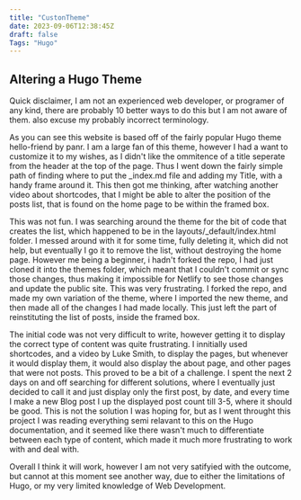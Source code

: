 ```yaml
---
title: "CustonTheme"
date: 2023-09-06T12:38:45Z
draft: false
Tags: "Hugo"
---
```

## Altering a Hugo Theme

Quick disclaimer, I am not an experienced web developer, or programer of any 
kind, there are probably 10 better ways to do this but I am not aware of them.
also excuse my probably incorrect terminology.

As you can see this website is based off of the fairly popular Hugo theme 
hello-friend by panr. I am a large fan of this theme, however I had a want to 
customize it to my wishes, as I didn't like the ommitence of a title seperate
from the header at the top of the page. Thus I went down the fairly simple path
of finding where to put the _index.md file and adding my Title, with a handy
frame around it. This then got me thinking, after watching another video about
shortcodes, that I might be able to alter the position of the posts list, that
is found on the home page to be within the framed box. 

This was not fun. I was searching around the theme for the bit of code that 
creates the list, which happened to be in the layouts/_default/index.html 
folder. I messed around with it for some time, fully deleting it, which did not
help, but eventually I go it to remove the list, without destroying the home 
page. However me being a beginner, i hadn't forked the repo, I had just
cloned it into the themes folder, which meant that I couldn't commit or sync
those changes, thus making it impossible for Netlify to see those changes and
update the public site. This was very frustrating. I forked the repo, and made 
my own variation of the theme, where I imported the new theme, and then made
all of the changes I had made locally. This just left the part of reinstituting 
the list of posts, inside the framed box. 

The initial code was not very difficult to write, however getting it to display
the correct type of content was quite frustrating. I innitially used shortcodes, 
and a video by Luke Smith, to display the pages, but whenever it would display
them, it would also display the about page, and other pages that were not 
posts. This proved to be a bit of a challenge. I spent the next 2 days on and 
off searching for different solutions, where I eventually just decided to call
it and just display only the first post, by date, and every time I make a new
Blog post I up the displayed post count till 3-5, where it should be good. This
is not the solution I was hoping for, but as I went throught this project I was
reading everything semi relavant to this on the Hugo documentation, and it 
seemed like there wasn't much to differentiate between each type of content,
which made it much more frustrating to work with and deal with. 

Overall I think it will work, however I am not very satifyied with the outcome,
but cannot at this moment see another way, due to either the limitations of
Hugo, or my very limited knowledge of Web Development. 
